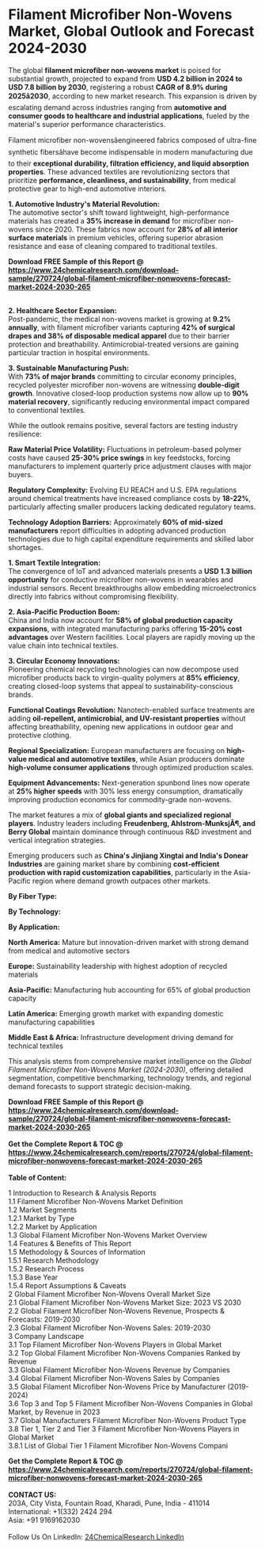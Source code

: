 <h1>Filament Microfiber Non-Wovens Market, Global Outlook and Forecast 2024-2030</h1><p>The global <strong>filament microfiber non-wovens market</strong> is poised for substantial growth, projected to expand from <strong>USD 4.2 billion in 2024 to USD 7.8 billion by 2030</strong>, registering a robust <strong>CAGR of 8.9% during 2025â2030</strong>, according to new market research. This expansion is driven by escalating demand across industries ranging from <strong>automotive and consumer goods to healthcare and industrial applications</strong>, fueled by the material's superior performance characteristics.</p><p>Filament microfiber non-wovensâengineered fabrics composed of ultra-fine synthetic fibersâhave become indispensable in modern manufacturing due to their <strong>exceptional durability, filtration efficiency, and liquid absorption properties</strong>. These advanced textiles are revolutionizing sectors that prioritize <strong>performance, cleanliness, and sustainability</strong>, from medical protective gear to high-end automotive interiors.</p><p><strong>1. Automotive Industry's Material Revolution:</strong><br>
The automotive sector's shift toward lightweight, high-performance materials has created a <strong>35% increase in demand</strong> for microfiber non-wovens since 2020. These fabrics now account for <strong>28% of all interior surface materials</strong> in premium vehicles, offering superior abrasion resistance and ease of cleaning compared to traditional textiles.</p><div><b>Download FREE Sample of this Report @ 
            <a href="https://www.24chemicalresearch.com/download-sample/270724/global-filament-microfiber-nonwovens-forecast-market-2024-2030-265">
            https://www.24chemicalresearch.com/download-sample/270724/global-filament-microfiber-nonwovens-forecast-market-2024-2030-265</a></b></div><br><p><strong>2. Healthcare Sector Expansion:</strong><br>
Post-pandemic, the medical non-wovens market is growing at <strong>9.2% annually</strong>, with filament microfiber variants capturing <strong>42% of surgical drapes and 38% of disposable medical apparel</strong> due to their barrier protection and breathability. Antimicrobial-treated versions are gaining particular traction in hospital environments.</p><p><strong>3. Sustainable Manufacturing Push:</strong><br>
With <strong>73% of major brands</strong> committing to circular economy principles, recycled polyester microfiber non-wovens are witnessing <strong>double-digit growth</strong>. Innovative closed-loop production systems now allow up to <strong>90% material recovery</strong>, significantly reducing environmental impact compared to conventional textiles.</p><p>While the outlook remains positive, several factors are testing industry resilience:</p><p><strong>Raw Material Price Volatility:</strong> Fluctuations in petroleum-based polymer costs have caused <strong>25-30% price swings</strong> in key feedstocks, forcing manufacturers to implement quarterly price adjustment clauses with major buyers.</p><p><strong>Regulatory Complexity:</strong> Evolving EU REACH and U.S. EPA regulations around chemical treatments have increased compliance costs by <strong>18-22%</strong>, particularly affecting smaller producers lacking dedicated regulatory teams.</p><p><strong>Technology Adoption Barriers:</strong> Approximately <strong>60% of mid-sized manufacturers</strong> report difficulties in adopting advanced production technologies due to high capital expenditure requirements and skilled labor shortages.</p><p><strong>1. Smart Textile Integration:</strong><br>
The convergence of IoT and advanced materials presents a <strong>USD 1.3 billion opportunity</strong> for conductive microfiber non-wovens in wearables and industrial sensors. Recent breakthroughs allow embedding microelectronics directly into fabrics without compromising flexibility.</p><p><strong>2. Asia-Pacific Production Boom:</strong><br>
China and India now account for <strong>58% of global production capacity expansions</strong>, with integrated manufacturing parks offering <strong>15-20% cost advantages</strong> over Western facilities. Local players are rapidly moving up the value chain into technical textiles.</p><p><strong>3. Circular Economy Innovations:</strong><br>
Pioneering chemical recycling technologies can now decompose used microfiber products back to virgin-quality polymers at <strong>85% efficiency</strong>, creating closed-loop systems that appeal to sustainability-conscious brands.</p><p><strong>Functional Coatings Revolution:</strong> Nanotech-enabled surface treatments are adding <strong>oil-repellent, antimicrobial, and UV-resistant properties</strong> without affecting breathability, opening new applications in outdoor gear and protective clothing.</p><p><strong>Regional Specialization:</strong> European manufacturers are focusing on <strong>high-value medical and automotive textiles</strong>, while Asian producers dominate <strong>high-volume consumer applications</strong> through optimized production scales.</p><p><strong>Equipment Advancements:</strong> Next-generation spunbond lines now operate at <strong>25% higher speeds</strong> with 30% less energy consumption, dramatically improving production economics for commodity-grade non-wovens.</p><p>The market features a mix of <strong>global giants and specialized regional players</strong>. Industry leaders including <strong>Freudenberg, Ahlstrom-MunksjÃ¶, and Berry Global</strong> maintain dominance through continuous R&amp;D investment and vertical integration strategies.</p><p>Emerging producers such as <strong>China's Jinjiang Xingtai and India's Donear Industries</strong> are gaining market share by combining <strong>cost-efficient production with rapid customization capabilities</strong>, particularly in the Asia-Pacific region where demand growth outpaces other markets.</p><p><strong>By Fiber Type:</strong></p><p><strong>By Technology:</strong></p><p><strong>By Application:</strong></p><p><strong>North America:</strong> Mature but innovation-driven market with strong demand from medical and automotive sectors</p><p><strong>Europe:</strong> Sustainability leadership with highest adoption of recycled materials</p><p><strong>Asia-Pacific:</strong> Manufacturing hub accounting for 65% of global production capacity</p><p><strong>Latin America:</strong> Emerging growth market with expanding domestic manufacturing capabilities</p><p><strong>Middle East &amp; Africa:</strong> Infrastructure development driving demand for technical textiles</p><p>This analysis stems from comprehensive market intelligence on the <em>Global Filament Microfiber Non-Wovens Market (2024-2030)</em>, offering detailed segmentation, competitive benchmarking, technology trends, and regional demand forecasts to support strategic decision-making.</p><div><b>Download FREE Sample of this Report @ 
            <a href="https://www.24chemicalresearch.com/download-sample/270724/global-filament-microfiber-nonwovens-forecast-market-2024-2030-265">
            https://www.24chemicalresearch.com/download-sample/270724/global-filament-microfiber-nonwovens-forecast-market-2024-2030-265</a></b></div><br><div><b>Get the Complete Report & TOC @ 
            <a href="https://www.24chemicalresearch.com/reports/270724/global-filament-microfiber-nonwovens-forecast-market-2024-2030-265">
            https://www.24chemicalresearch.com/reports/270724/global-filament-microfiber-nonwovens-forecast-market-2024-2030-265</a></b></div><br>
            <b>Table of Content:</b><p>1 Introduction to Research & Analysis Reports<br />
    1.1 Filament Microfiber Non-Wovens Market Definition<br />
    1.2 Market Segments<br />
        1.2.1 Market by Type<br />
        1.2.2 Market by Application<br />
    1.3 Global Filament Microfiber Non-Wovens Market Overview<br />
    1.4 Features & Benefits of This Report<br />
    1.5 Methodology & Sources of Information<br />
        1.5.1 Research Methodology<br />
        1.5.2 Research Process<br />
        1.5.3 Base Year<br />
        1.5.4 Report Assumptions & Caveats<br />
2 Global Filament Microfiber Non-Wovens Overall Market Size<br />
    2.1 Global Filament Microfiber Non-Wovens Market Size: 2023 VS 2030<br />
    2.2 Global Filament Microfiber Non-Wovens Revenue, Prospects & Forecasts: 2019-2030<br />
    2.3 Global Filament Microfiber Non-Wovens Sales: 2019-2030<br />
3 Company Landscape<br />
    3.1 Top Filament Microfiber Non-Wovens Players in Global Market<br />
    3.2 Top Global Filament Microfiber Non-Wovens Companies Ranked by Revenue<br />
    3.3 Global Filament Microfiber Non-Wovens Revenue by Companies<br />
    3.4 Global Filament Microfiber Non-Wovens Sales by Companies<br />
    3.5 Global Filament Microfiber Non-Wovens Price by Manufacturer (2019-2024)<br />
    3.6 Top 3 and Top 5 Filament Microfiber Non-Wovens Companies in Global Market, by Revenue in 2023<br />
    3.7 Global Manufacturers Filament Microfiber Non-Wovens Product Type<br />
    3.8 Tier 1, Tier 2 and Tier 3 Filament Microfiber Non-Wovens Players in Global Market<br />
        3.8.1 List of Global Tier 1 Filament Microfiber Non-Wovens Compani</p><div><b>Get the Complete Report & TOC @ 
            <a href="https://www.24chemicalresearch.com/reports/270724/global-filament-microfiber-nonwovens-forecast-market-2024-2030-265">
            https://www.24chemicalresearch.com/reports/270724/global-filament-microfiber-nonwovens-forecast-market-2024-2030-265</a></b></div><br><b>CONTACT US:</b><br>
            203A, City Vista, Fountain Road, Kharadi, Pune, India - 411014<br>
            International: +1(332) 2424 294<br>
            Asia: +91 9169162030 <br><br>
            Follow Us On LinkedIn: <a href="https://www.linkedin.com/company/24chemicalresearch/">24ChemicalResearch LinkedIn</a>